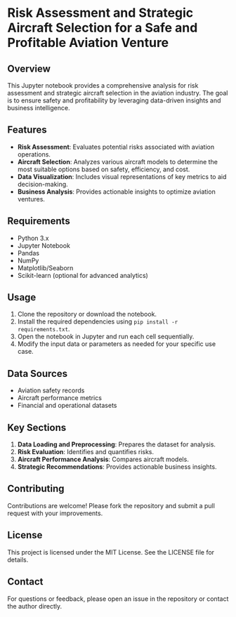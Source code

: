 # Risk Assessment and Strategic Aircraft Selection for a Safe and Profitable Aviation Venture

## Overview
This Jupyter notebook provides a comprehensive analysis for risk assessment and strategic aircraft selection in the aviation industry. The goal is to ensure safety and profitability by leveraging data-driven insights and business intelligence.

## Features
- **Risk Assessment**: Evaluates potential risks associated with aviation operations.
- **Aircraft Selection**: Analyzes various aircraft models to determine the most suitable options based on safety, efficiency, and cost.
- **Data Visualization**: Includes visual representations of key metrics to aid decision-making.
- **Business Analysis**: Provides actionable insights to optimize aviation ventures.

## Requirements
- Python 3.x
- Jupyter Notebook
- Pandas
- NumPy
- Matplotlib/Seaborn
- Scikit-learn (optional for advanced analytics)

## Usage
1. Clone the repository or download the notebook.
2. Install the required dependencies using `pip install -r requirements.txt`.
3. Open the notebook in Jupyter and run each cell sequentially.
4. Modify the input data or parameters as needed for your specific use case.

## Data Sources
- Aviation safety records
- Aircraft performance metrics
- Financial and operational datasets

## Key Sections
1. **Data Loading and Preprocessing**: Prepares the dataset for analysis.
2. **Risk Evaluation**: Identifies and quantifies risks.
3. **Aircraft Performance Analysis**: Compares aircraft models.
4. **Strategic Recommendations**: Provides actionable business insights.

## Contributing
Contributions are welcome! Please fork the repository and submit a pull request with your improvements.

## License
This project is licensed under the MIT License. See the LICENSE file for details.

## Contact
For questions or feedback, please open an issue in the repository or contact the author directly.
